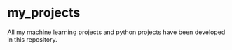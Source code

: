 # my_projects
All my machine learning projects and python projects have been developed in this repository.
